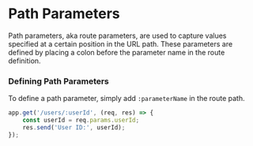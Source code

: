 # Path Parameters
Path parameters, aka route parameters, are used to capture values specified at a certain position in the URL path. These parameters are defined by placing a colon before the parameter name in the route definition. 

### Defining Path Parameters
To define a path parameter, simply add `:parameterName` in the route path.
```js
app.get('/users/:userId', (req, res) => {
    const userId = req.params.userId;
    res.send('User ID:', userId);
});
```
